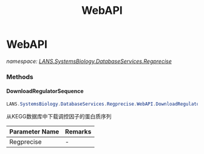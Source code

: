 ﻿---
title: WebAPI
---

# WebAPI
_namespace: [LANS.SystemsBiology.DatabaseServices.Regprecise](N-LANS.SystemsBiology.DatabaseServices.Regprecise.html)_





### Methods

#### DownloadRegulatorSequence
```csharp
LANS.SystemsBiology.DatabaseServices.Regprecise.WebAPI.DownloadRegulatorSequence(LANS.SystemsBiology.DatabaseServices.Regprecise.TranscriptionFactors,System.String)
```
从KEGG数据库中下载调控因子的蛋白质序列

|Parameter Name|Remarks|
|--------------|-------|
|Regprecise|-|



